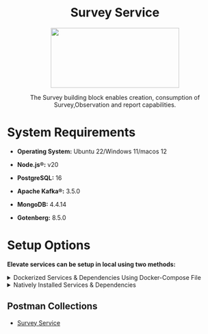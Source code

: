 <div align="center">

# Survey Service

<a href="https://shikshalokam.org/elevate/">
<img
    src="https://shikshalokam.org/wp-content/uploads/2021/06/elevate-logo.png"
    height="140"
    width="300"
  />
</a>

</br>

The Survey building block enables creation, consumption of Survey,Observation and report capabilities.

  

</div>

  

# System Requirements
-  **Operating System:** Ubuntu 22/Windows 11/macos 12

-  **Node.js®:** v20

-  **PostgreSQL:** 16

-  **Apache Kafka®:** 3.5.0

-  **MongoDB:** 4.4.14

-  **Gotenberg:** 8.5.0

# Setup Options

**Elevate services can be setup in local using two methods:**

<details><summary>Dockerized Services & Dependencies Using Docker-Compose File</summary>


## Dockerized Services & Dependencies

Expectation: Upon following the prescribed steps, you will achieve a fully operational Project application setup, complete with both the portal and backend services.

## Prerequisites

To set up the Project application, ensure you have Docker and Docker Compose installed on your system. For Ubuntu users, detailed installation instructions for both can be found in the documentation here: [How To Install and Use Docker Compose on Ubuntu](https://www.digitalocean.com/community/tutorials/how-to-install-and-use-docker-compose-on-ubuntu-20-04). For Windows and MacOS users, you can refer to the Docker documentation for installation instructions: [Docker Compose Installation Guide](https://docs.docker.com/compose/install/). Once these prerequisites are in place, you're all set to get started with setting up the Project application.

Service also uses gotenberg for creation of project certificate. You can read more about it here : [Gotenberg](https://gotenberg.dev/docs/getting-started/introduction).
 
## Installation

   1.  **Create survey Directory:** Create a directory named **survey**.

       > Example Command: `mkdir survey && cd survey/`

   2.  **Download Docker Compose File:** Retrieve the **[docker-compose.yml](https://github.com/ELEVATE-Project/samiksha-service/raw/main/documentation/1.0.0/dockerized/docker-compose.yml)** file from the Survey service repository and save it to the survey directory.

      ```
      curl -OJL https://github.com/ELEVATE-Project/samiksha-service/raw/main/documentation/1.0.0/dockerized/docker-compose.yml
      ```

      > Note: All commands are run from the survey directory.

      Directory structure:
   
        ```
          ./survey
             └── docker-compose.yml
        ```

  3.  **Download Environment Files**: Using the OS specific commands given below, download environment files for all the services.


    -  **Ubuntu/Linux/Mac**

          ```
          curl -L  -O https://github.com/ELEVATE-Project/samiksha-service/raw/main/documentation/1.0.0/dockerized/envs/interface_env \
          -O https://github.com/ELEVATE-Project/samiksha-service/raw/main/documentation/1.0.0/dockerized/envs/entity_management_env \
          -O https://github.com/ELEVATE-Project/samiksha-service/raw/main/documentation/1.0.0/dockerized/envs/samiksha_env \
          -O https://github.com/ELEVATE-Project/samiksha-service/raw/main/documentation/1.0.0/dockerized/envs/notification_env \
          -O https://github.com/ELEVATE-Project/samiksha-service/raw/main/documentation/1.0.0/dockerized/envs/scheduler_env \
          -O https://github.com/ELEVATE-Project/samiksha-service/raw/main/documentation/1.0.0/dockerized/envs/user_env \
          -O https://github.com/ELEVATE-Project/samiksha-service/raw/main/documentation/1.0.0/dockerized/envs/env.js
         ```
    
    -  **Windows**

        ```
        curl -L -O https://github.com/ELEVATE-Project/samiksha-service/raw/main/documentation/1.0.0/dockerized/envs/interface_env
        curl -L -O https://github.com/ELEVATE-Project/samiksha-service/raw/main/documentation/1.0.0/dockerized/envs/entity_management_env
        curl -L -O https://github.com/ELEVATE-Project/samiksha-service/raw/main/documentation/1.0.0/dockerized/envs/samiksha_env
        curl -L -O https://github.com/ELEVATE-Project/samiksha-service/raw/main/documentation/1.0.0/dockerized/envs/notification_env
        curl -L -O https://github.com/ELEVATE-Project/samiksha-service/raw/main/documentation/1.0.0/dockerized/envs/scheduler_env
        curl -L -O https://github.com/ELEVATE-Project/samiksha-service/raw/main/documentation/1.0.0/dockerized/envs/user_env
        curl -L -O https://github.com/ELEVATE-Project/samiksha-service/raw/main/documentation/1.0.0/dockerized/envs/env.js
        ```

>  **Note:** Modify the environment files as necessary for your deployment using any text editor, ensuring that the values are appropriate for your environment. The default values provided in the current files are functional and serve as a good starting point. Refer to the sample env files provided at the [Samiksha](https://github.com/ELEVATE-Project/samiksha-service/blob/main/.env.sample), [User](https://github.com/ELEVATE-Project/user/blob/master/src/.env.sample), [Notification](https://github.com/ELEVATE-Project/notification/blob/master/src/.env.sample), [Scheduler](https://github.com/ELEVATE-Project/scheduler/blob/master/src/.env.sample), [Interface](https://github.com/ELEVATE-Project/interface-service/blob/main/src/.env.sample) and [Entity-management](https://github.com/ELEVATE-Project/entity-management/blob/main/src/.env.sample) repositories for reference.

>  **Caution:** While the default values in the downloaded environment files enable the Project Application to operate, certain features may not function correctly or could be impaired unless the adopter-specific environment variables are properly configured.

4.  **Download `replace_volume_path` Script File**

    -  **Ubuntu/Linux/Mac**
       ```
        curl -OJL https://raw.githubusercontent.com/ELEVATE-Project/samiksha-service/refs/heads/main/documentation/1.0.0/dockerized/scripts/mac-linux/replace_volume_path.sh
       ```
    -  **Windows**
        ```
        curl -OJL https://raw.githubusercontent.com/ELEVATE-Project/samiksha-              
        service/refs/heads/main/documentation/1.0.0/dockerized/scripts/windows/replace_volume_path.bat
        ```
5.  **Run `replace_volume_path` Script File**
 
    -  **Ubuntu/Linux/Mac**

       a. Make the `replace_volume_path.sh` file an executable.
         ```
         chmod +x replace_volume_path.sh
         ```
       b. Run the script file using the following command.
         ```
         ./replace_volume_path.sh
         ```

    -  **Windows**
       Run the script file using the following command.
       ```
       replace_volume_path.sh
       ```

6. **Download `docker-compose-up` & `docker-compose-down` Script Files**

   -   **Ubuntu/Linux/Mac**

       1. Download the files.

          ```
          curl -OJL https://github.com/ELEVATE-Project/samiksha-service/raw/main/documentation/1.0.0/dockerized/scripts/mac-linux/docker-compose-up.sh
          ```

          ```
          curl -OJL https://github.com/ELEVATE-Project/samiksha-service/raw/main/documentation/1.0.0/dockerized/scripts/mac-linux/docker-compose-down.sh
          ```

        2. Make the files executable by running the following commands.

            ```
            chmod +x docker-compose-up.sh
            ```

            ```
            chmod +x docker-compose-down.sh
            ```

    -    **Windows**	
			```
		    curl -OJL https://github.com/ELEVATE-Project/samiksha-      
			service/raw/features_dockerSetup/documentation/1.0.0/dockerized/scripts/windows/docker-compose-up.bat
			```
		    ```
		    curl -OJL https://github.com/ELEVATE-Project/samiksha-service/raw/main/documentation/1.0.0/dockerized/scripts/windows/docker-compose-down.bat
		    ```

9.  **Run All Services & Dependencies:** All services and dependencies can be started using the `docker-compose-up` script file.

   - **Ubuntu/Linux/Mac**

	    ```
	    ./docker-compose-up.sh
	    ```

  - **Windows**

	    ```
	    docker-compose-up.bat
	    ```

       > Double-click the file or run the above command from the terminal.

  

       > **Note**: During the first Docker Compose run, the database, migration seeder files, and the script to set the default organization will be executed 
       automatically.




1.  **Access The Survey Application**:Once the services are up and the front-end app bundle is built successfully, navigate to **[localhost:7007](http://localhost:7007/)** to access the Survey app.

  

9.  **Gracefully Stop All Services & Dependencies:**All containers which are part of the docker-compose can be gracefully stopped by pressing `Ctrl + c` in the same terminal where the services are running.

  

10.  **Remove All Service & Dependency Containers**:

  

All docker containers can be stopped and removed by using the `docker-compose-down` file.

  

  

-  **Ubuntu/Linux/Mac**

    ```
    ./docker-compose-down.sh
    ```

 - **Windows**

    ```
    docker-compose-down.bat
    ```
  
>  **Caution**: As per the default configuration in the `docker-compose-mentoring.yml` file, using the `down` command will lead to data loss since the database container does not persist data. To persist data across `down` commands and subsequent container removals, refer to the "Persistence of Database Data in Docker Containers" section of this documentation.


## Enable Citus Extension
 
User management service comes with this bundle relies on PostgreSQL as its core database system. To boost performance and scalability, users can opt to enable the Citus extension. This transforms PostgreSQL into a distributed database, spreading data across multiple nodes to handle large datasets more efficiently as demand grows.
  

For more information, refer **[Citus Data](https://www.citusdata.com/)**.
  
To enable the Citus extension for mentoring and user services, follow these steps.

1. Create a sub-directory named `user` and download `distributionColumns.sql` into it.

    ```
    mkdir user && curl -o ./user/distributionColumns.sql -JL https://github.com/ELEVATE-Project/samiksha-          
    service/raw/main/documentation/1.0.0/distribution-columns/user/distributionColumns.sql
    ```
2. Set up the citus_setup file by following the steps given below.

-  **Ubuntu/Linux/Mac**

1. Download the `citus_setup.sh` file.

    ```
    curl -OJL https://github.com/ELEVATE-Project/samiksha-service/raw/main/documentation/1.0.0/dockerized/scripts/mac-linux/citus_setup.sh
    ```

2. Make the setup file executable by running the following command.

    ```
    chmod +x citus_setup.sh
    ```

3. Enable Citus and set distribution columns for `user` database by running the `citus_setup.sh`with the following arguments.

    ```
    ./citus_setup.sh user postgres://postgres:postgres@localhost:5432/user
    ```

 - **Windows**

1. Download the `citus_setup.bat` file.

    ```
    curl -OJL https://github.com/ELEVATE-Project/samiksha-service/raw/main/documentation/1.0.0/dockerized/scripts/windows/citus_setup.bat
    ```
    
2. Enable Citus and set distribution columns for `user` database by running the `citus_setup.bat`with the following arguments.

    ```
    citus_setup.bat user postgres://postgres:postgres@citus_master:5432/user
    ```

> **Note:** Since the `citus_setup.bat` file requires arguments, it must be run from a terminal.

  

## Persistence Of Database Data In Docker Container 

To ensure the persistence of database data when running `docker compose down`, it is necessary to modify the `docker-compose-project.yml` file according to the steps given below:

1.  **Modification Of The `docker-compose-project.yml` File:**

Begin by opening the `docker-compose-project.yml` file. Locate the section pertaining to the Citus and mongo container and proceed to uncomment the volume specification. This action is demonstrated in the snippet provided below:

```yaml

mongo:
image: 'mongo:4.4.14'
restart: 'always'
ports:
- '27017:27017'
networks:
- project_net
volumes:
- mongo-data:/data/db
logging:
driver: none
citus:
image: citusdata/citus:11.2.0
container_name: 'citus_master'
ports:
- 5432:5432
volumes:
- citus-data:/var/lib/postgresql/data
```

2.  **Uncommenting Volume Names Under The Volumes Section:**

Next, navigate to the volumes section of the file and proceed to uncomment the volume names as illustrated in the subsequent snippet:

```yaml

networks:
elevate_net:
external: false
volumes:
citus-data:
mongo-data:
```

By implementing these adjustments, the configuration ensures that when the `docker-compose down` command is executed, the database data is securely stored within the specified volumes. Consequently, this data will be retained and remain accessible, even after the containers are terminated and subsequently reinstated using the `docker-compose up` command.

## Sample User Accounts Generation

During the initial setup of Project services with the default configuration, you may encounter issues creating new accounts through the regular SignUp flow on the Survey portal. This typically occurs because the default SignUp process includes OTP verification to prevent abuse. Until the notification service is configured correctly to send actual emails, you will not be able to create new accounts.

In such cases, you can generate sample user accounts using the steps below. This allows you to explore the Project services and portal immediately after setup.

>  **Warning:** Use this generator only immediately after the initial system setup and before any normal user accounts are created through the portal. It should not be used under any circumstances thereafter.

1.  **Download The `sampleData.sql` Files:**

-  **Ubuntu/Linux/Mac**

    ```
    mkdir -p sample-data/user && \
    curl -L https://raw.githubusercontent.com/ELEVATE-Project/samiksha-service/main/documentation/1.0.0/sample-data/mac-  
    linux/user/sampleData.sql -o sample-data/user/sampleData.sql
    ```

 - **Windows**

    ```
    mkdir sample-data\user 2>nul & ^
    curl -L https://raw.githubusercontent.com/ELEVATE-Project/samiksha-service/main/documentation/1.0.0/sample-data/windows/user/sampleData.sql     -o sample-data/user/sampleData.sql
    ```

2.  **Download The `insert_sample_data` Script File:**

-  **Ubuntu/Linux/Mac**

    ```
    curl -L -o insert_sample_data.sh https://raw.githubusercontent.com/ELEVATE-Project/samiksha-      
    service/main/documentation/1.0.0/dockerized/scripts/mac-linux/insert_sample_data.sh && chmod +x insert_sample_data.sh
    ```

- **Windows**

    ```
    curl -L -o insert_sample_data.bat https://github.com/ELEVATE-Project/samiksha-    
    service/raw/main/documentation/1.0.0/dockerized/scripts/windows/insert_sample_data.bat
    ```

3.  **Run The `insert_sample_data` Script File:**

-  **Ubuntu/Linux/Mac**

    ```
    ./insert_sample_data.sh user postgres://postgres:postgres@citus_master:5432/user
    ```

 - **Windows**

    ```
    insert_sample_data.bat user postgres://postgres:postgres@citus_master:5432/user
    ```

After successfully running the script mentioned above, the following user accounts will be created and available for login:

| Email ID | Password | Role |
| ------------------------ | ---------- | ----------------------- |
| aaravpatel@example.com | Password1@ | State Education Officer |
| arunimareddy@example.com | Password1@ | State Education Officer |
| aaravpatel@example.com | Password1@ | State Education Officer |

## Insert Initial Data

-  **Ubuntu/Linux** && **Windows**

    ```
    docker exec -it samiksha sh -c "node documentation/1.0.0/dockerized/scripts/mac-linux/insert_sample_solutions.js"
    ```
    
</details>

<details>


<summary>Natively Installed Services & Dependencies </summary>

  

  

## PM2 Managed Services & Natively Installed Dependencies

Expectation: Upon following the prescribed steps, you will achieve a fully operational Survey application setup. Both the portal and backend services are managed using PM2, with all dependencies installed natively on the host system.  

## Prerequisites

Before setting up the following Survey application, dependencies given below should be installed and verified to be running. Refer to the steps given below to install them and verify.

-  **Ubuntu/Linux**

     1. Download dependency management scripts:

        ```
        curl -OJL https://raw.githubusercontent.com/ELEVATE-Project/samiksha-    
        service/refs/heads/feature/sample_data_scripts/documentation/1.0.0/scripts/linux/check-dependencies.sh && \
        curl -OJL https://raw.githubusercontent.com/ELEVATE-Project/samiksha-              
        service/refs/heads/feature/sample_data_scripts/documentation/1.0.0/scripts/linux/install-dependencies.sh && \
        curl -OJL https://raw.githubusercontent.com/ELEVATE-Project/samiksha- 
        service/refs/heads/feature/sample_data_scripts/documentation/1.0.0/scripts/linux/uninstall-dependencies.sh && \
        chmod +x check-dependencies.sh && \
        chmod +x install-dependencies.sh && \
        chmod +x uninstall-dependencies.sh
        ```
    2. Verify installed dependencies by running `check-dependencies.sh`:

       ```
       ./check-dependencies.sh
       ```

       > Note: Keep note of any missing dependencies.

   3. Install dependencies by running `install-dependencies.sh`:

       ```
        ./install-dependencies.sh
       ```
       > Note: Install all missing dependencies and use check-dependencies script to ensure everything is installed and running.

   4. Uninstall dependencies by running `uninstall-dependencies.sh`:

       ```
        ./uninstall-dependencies.sh
       ```

      > Warning: Due to the destructive nature of the script (without further warnings), it should only be used during the initial setup of the dependencies. 
       For example, Uninstalling PostgreSQL/Citus using script will lead to data loss. USE EXTREME CAUTION.

      > Warning: This script should only be used to uninstall dependencies that were installed via installation script in step 3. If same dependencies were 
       installed using other methods, refrain from using this script. This script is provided in-order to reverse installation in-case issues arise from a bad 
       install.

  
 -  **MacOS**

     1. Install Node.js 20:

        ```
         brew install node@20
        ```

        ```
         brew link --overwrite node@20
        ```

     2. Install Kafka:
 
        ```
         brew install kafka
        ```

     3. Install PostgreSQL 16:

        ```
         brew install postgresql@16
        ```

     4. Install PM2:

        ```
         sudo npm install pm2@latest -g
        ```

     5. Install Redis:
   
        ```
          brew install redis
        ```
     6. Install Mongo:

        ```
          brew install mongodb-community@7.0
        ```

     7. Download `check-dependencies.sh` file:

        ```
         curl -OJL https://raw.githubusercontent.com/ELEVATE-Project/samiksha-    
         service/refs/heads/feature/sample_data_scripts/documentation/1.0.0/scripts/macos/check-dependencies.sh && \
         chmod +x check-dependencies.sh
        ```

    8. Verify installed dependencies by running `check-dependencies.sh`:

       ```
       ./check-dependencies.sh
       ```
## Installation
 1.  **Create Elevate-survey Directory:** Create a directory named **elevate-survey**.

      > Example Command: `mkdir elevate-survey && cd elevate-survey/`

 2.  **Git Clone Services And Portal Repositories**

      -  **Ubuntu/Linux/MacOS**

        ```
          git clone -b main https://github.com/ELEVATE-Project/samiksha-service.git && \
          git clone -b main https://github.com/ELEVATE-Project/entity-management.git && \
          git clone -b master https://github.com/ELEVATE-Project/user.git && \
          git clone -b master https://github.com/ELEVATE-Project/notification.git && \
          git clone -b main https://github.com/ELEVATE-Project/interface-service.git && \
          git clone -b master https://github.com/ELEVATE-Project/scheduler.git && \
          git clone -b main https://github.com/ELEVATE-Project/observation-survey-projects-pwa.git
        ``` 

 3.  **Install NPM Packages**

      -  **Ubuntu/Linux/MacOS**

           ```
             cd samiksha-service && npm install && cd ../ && \
             cd user/src && npm install && cd ../.. && \
             cd notification/src && npm install && cd ../.. && \
             cd interface-service/src && npm install && cd ../.. && \
             cd scheduler/src && npm install && cd ../.. && \
             cd observation-survey-projects-pwa && npm install --force && cd ..
           ```  
4.  **Download Environment Files**

  -  **Ubuntu/Linux**

        ```
            curl -L -o samiksha-service/.env https://raw.githubusercontent.com/ELEVATE-Project/samiksha- 
            service/refs/heads/feature/sample_data_scripts/documentation/1.0.0/native/envs/survey_service_env && \
            curl -L -o user/src/.env https://raw.githubusercontent.com/ELEVATE-Project/samiksha- 
            service/refs/heads/feature/sample_data_scripts/documentation/1.0.0/native/envs/user_env && \
            curl -L -o notification/src/.env https://raw.githubusercontent.com/ELEVATE-Project/samiksha- 
            service/refs/heads/feature/sample_data_scripts/documentation/1.0.0/native/envs/notification_env && \
            curl -L -o interface-service/src/.env https://raw.githubusercontent.com/ELEVATE-Project/samiksha- 
            service/refs/heads/feature/sample_data_scripts/documentation/1.0.0/native/envs/interface_env && \
            curl -L -o scheduler/src/.env https://raw.githubusercontent.com/ELEVATE-Project/samiksha- 
            service/refs/heads/feature/sample_data_scripts/documentation/1.0.0/native/envs/scheduler_env && \
            curl -L -o observation-survey-projects-pwa/src/environments/environment.ts https://raw.githubusercontent.com/ELEVATE-Project/samiksha- 
            service/refs/heads/feature/sample_data_scripts/documentation/1.0.0/native/envs/environment.ts
        ```

 -  **MacOS**

       ```
           curl -L -o samiksha-service/.env https://raw.githubusercontent.com/ELEVATE-Project/samiksha- 
           service/refs/heads/feature/sample_data_scripts/documentation/1.0.0/native/envs/survey_service_env && \
           curl -L -o user/src/.env https://raw.githubusercontent.com/ELEVATE-Project/samiksha- 
           service/refs/heads/feature/sample_data_scripts/documentation/1.0.0/native/envs/user_env && \
           curl -L -o notification/src/.env https://raw.githubusercontent.com/ELEVATE-Project/samiksha- 
           service/refs/heads/feature/sample_data_scripts/documentation/1.0.0/native/envs/notification_env && \
           curl -L -o interface-service/src/.env https://raw.githubusercontent.com/ELEVATE-Project/samiksha- 
           service/refs/heads/feature/sample_data_scripts/documentation/1.0.0/native/envs/interface_env && \
           curl -L -o scheduler/src/.env https://raw.githubusercontent.com/ELEVATE-Project/samiksha- 
           service/refs/heads/feature/sample_data_scripts/documentation/1.0.0/native/envs/scheduler_env && \
           curl -L -o observation-survey-projects-pwa/src/environments/environment.ts https://raw.githubusercontent.com/ELEVATE-Project/samiksha- 
           service/refs/heads/feature/sample_data_scripts/documentation/1.0.0/native/envs/environment.ts

      ```


 >  **Note:** Modify the environment files as necessary for your deployment using any text editor, ensuring that the values are appropriate for your 
      environment. The default values provided in the current files are functional and serve as a good starting point. Refer to the sample env files 
     provided at the [Survey](https://github.com/ELEVATE-Project/samiksha/blob/master/src/.env.sample), [User](https://github.com/ELEVATE- 
     Project/user/blob/master/src/.env.sample), [Notification](https://github.com/ELEVATE-Project/notification/blob/master/src/.env.sample), [Scheduler] 
    (https://github.com/ELEVATE-Project/scheduler/blob/master/src/.env.sample), and [Interface](https://github.com/ELEVATE-Project/interface- 
     service/blob/main/src/.env.sample) repositories for reference.

  
  

>  **Caution:** While the default values in the downloaded environment files enable the Survey Application to operate, certain features may not function 
 correctly or could be impaired unless the adopter-specific environment variables are properly configured.

> For detailed instructions on adjusting these values, please consult the **[Survey Environment Variable Modification Guide](https://github.com/ELEVATE- 
  Project/mentoring/blob/master/documentation/1.0.0/Survey-Env-Modification-README.md)**.

  
>  **Important:** As mentioned in the above linked document, the **User SignUp** functionality may be compromised if key environment variables are not set correctly during deployment. If you opt to skip this setup, consider using the sample user account generator detailed in the `Sample User Accounts Generation` section of this document.
5.  **Create Databases**

 -  **Ubuntu/Linux**

  

     1. Download `create-databases.sh` Script File:

        ```
         curl -OJL https://raw.githubusercontent.com/ELEVATE-Project/samiksha- 
         service/refs/heads/feature/sample_data_scripts/documentation/1.0.0/native/scripts/linux/create-databases.sh
        ```
     2. Make the executable by running the following command:

        ```
         chmod +x create-databases.sh
        ```
     3. Run the script file:

        ```
         ./create-databases.sh
        ```
-  **MacOS**

     1. Download `create-databases.sh` Script File:

        ```
          curl -OJL https://raw.githubusercontent.com/ELEVATE-Project/samiksha- 
          service/refs/heads/feature/sample_data_scripts/documentation/1.0.0/native/scripts/macos/create-databases.sh
        ```
    2. Make the executable by running the following command:

        ```
         chmod +x create-databases.sh
        ```
    3. Run the script file:

        ```
         ./create-databases.sh
        ```

6.  **Run Migrations To Create Tables**

 -  **Ubuntu/Linux/MacOS**

    1. Install Sequelize-cli globally:

        ```
          sudo npm i sequelize-cli -g
        ```
    2. Run Migrations:

        ```
         cd user/src && npx sequelize-cli db:migrate && cd ../.. && \
         cd notification/src && npx sequelize-cli db:migrate && cd ../..
        ```
7.  **Enabling Citus And Setting Distribution Columns (Optional)**

      To boost performance and scalability, users can opt to enable the Citus extension. This transforms PostgreSQL into a distributed database, spreading data across multiple nodes to handle large datasets more efficiently as demand grows.

     > NOTE: Currently only available for Linux based operation systems.

  

    1. Download user `distributionColumns.sql` file.

      ```
        curl -o ./user/distributionColumns.sql -JL https://raw.githubusercontent.com/ELEVATE-Project/samiksha- 
        service/refs/heads/feature/sample_data_scripts/documentation/1.0.0/user/distributionColumns.sql
       ```
    2. Set up the `citus_setup` file by following the steps given below.

-  **Ubuntu/Linux**

    1. Download the `citus_setup.sh` file:

       ```
        curl -OJL https://raw.githubusercontent.com/ELEVATE-Project/samiksha- 
        service/refs/heads/feature/sample_data_scripts/documentation/1.0.0/native/scripts/linux/citus_setup.sh
       ```
    2. Make the setup file executable by running the following command:

       ```
       chmod +x citus_setup.sh
       ```
    3. Enable Citus and set distribution columns for `user` database by running the `citus_setup.sh`with the following arguments.

      ```
       ./citus_setup.sh user postgres://postgres:postgres@localhost:9700/users
      ```
8.  **Insert Initial Data**

     Use Survey in-build seeders to insert the initial data.

  -  **Ubuntu/Linux/MacOS**

      ```
        cd samiksha-service && npm run db:populate-data && cd ../ && \
        cd user/src && npm run db:seed:all && cd ../..
      ```  
9.  **Start The Services**

    Following the steps given below, 2 instances of each MentorEd backend service will be deployed and be managed by PM2 process manager.

    -  **Ubuntu/Linux**

       ```
        cd samiksha-service && pm2 start app.js -i 2 --name survey-service && cd ../ && \
        cd user/src && pm2 start app.js -i 2 --name survey-user && cd ../.. && \
        cd notification/src && pm2 start app.js -i 2 --name survey-notification && cd ../.. && \
        cd interface-service/src && pm2 start app.js -i 2 --name survey-interface && cd ../.. && \
        cd scheduler/src && pm2 start app.js -i 2 --name survey-scheduler && cd ../..
       ```

   -  **MacOS**

       ```
         cd samiksha-service && npx pm2 start app.js -i 2 --name survey-service && cd ../ && \
         cd user/src && npx pm2 start app.js -i 2 --name survey-user && cd ../.. && \
         cd notification/src && npx pm2 start app.js -i 2 --name survey-notification && cd ../.. && \
         cd interface-service/src && npx pm2 start app.js -i 2 --name survey-interface && cd ../.. && \
         cd scheduler/src && npx pm2 start app.js -i 2 --name survey-scheduler && cd ../..
       ```


10.  **Run Service Scripts**

   -  **Ubuntu/Linux/MacOS**

        ```
         cd user/src/scripts && node insertDefaultOrg.js && node viewsScript.js && \
         node -r module-alias/register uploadSampleCSV.js && cd ../../..
        ```
11.  **Start The Portal**

      Survey portal utilizes Ionic and Angular CLI for building the browser bundle, follow the steps given below to install them and start the portal.
  
   -  **Ubuntu/Linux**

       1. Install Ionic CLI globally:
 
           ```
             sudo npm install -g @ionic/cli
           ```

       2. Install Angular CLI globally:

          ```
           sudo npm install -g @angular/cli
          ```

       3. Navigate to `observation-survey-projects-pwa` directory:

           ```
           cd observation-survey-projects-pwa
           ```

      4. Build the portal

          ```
          ionic build
          ```

      5. Start the portal:

          ```
            ionic serve
          ```

-  **MacOS**

    1. Install Ionic CLI globally:

       ```
        sudo npm install -g @ionic/cli
       ```

    2. Install Angular CLI globally:

       ```
        sudo npm install -g @angular/cli
       ```

    3. Navigate to `observation-survey-projects-pwa` directory:

       ```
        cd observation-survey-projects-pwa
       ```

    4. Build the portal:

       ```
         npx ionic build
       ```

     5. Start the portal:

        ```
        npx ionix serve
        ```

-  **Windows**

    1. Install Ionic CLI globally:

       ```
         npm install -g @ionic/cli
       ```

    2. Install Angular CLI globally:

       ```
        npm install -g @angular/cli
       ```

    3. Navigate to `observation-survey-projects-pwa` directory:

       ```
         cd observation-survey-projects-pwa
       ```

    4. Build the portal

       ```
        ionic build
       ```

    5. Start the portal:

       ```
       ionic serve
       ```

Navigate to http://localhost:8100 to access the Survey Portal.

## Sample User Accounts Generation

During the initial setup of Survey services with the default configuration, you may encounter issues creating new accounts through the regular SignUp flow on the Survey portal. This typically occurs because the default SignUp process includes OTP verification to prevent abuse. Until the notification service is configured correctly to send actual emails, you will not be able to create new accounts.

In such cases, you can generate sample user accounts using the steps below. This allows you to explore the Survey services and portal immediately after setup.

>  **Warning:** Use this generator only immediately after the initial system setup and before any normal user accounts are created through the portal. It should not be used under any circumstances thereafter.

-  **Ubuntu/Linux**

    ```
    curl -o insert_sample_data.sh https://raw.githubusercontent.com/ELEVATE-Project/samiksha-service/refs/heads/feature/sample_data_scripts/documentation/1.0.0/native/scripts/linux/insert_sample_data.sh && \
    chmod +x insert_sample_data.sh && \
    ./insert_sample_data.sh
    ```

-   **MacOS**

    ```
    curl -o insert_sample_data.sh https://raw.githubusercontent.com/ELEVATE-Project/samiksha-service/refs/heads/feature/sample_data_scripts/documentation/1.0.0/scripts/macos/insert_sample_data.sh && \
    chmod +x insert_sample_data.sh && \
    ./insert_sample_data.sh
    ```

After successfully running the script mentioned above, the following user accounts will be created and available for login:

  

  

| Email ID | Password | Role |

  

| ------------------------ | ---------- | ------------------ |

  

| aaravpatel@example.com | Password1@ | Mentee |

  

| arunimareddy@example.com | Password1@ | Mentor |

  

| devikasingh@example.com | Password1@ | Organization Admin |

  

  

</details>

## Postman Collections

-   [Survey Service](https://github.com/ELEVATE-Project/samiksha-service/tree/main/api-doc)
